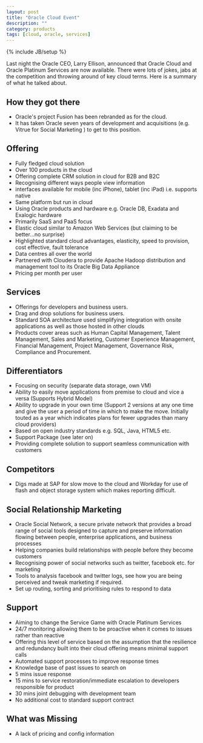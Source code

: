 ```yaml
---
layout: post
title: "Oracle Cloud Event"
description: ""
category: products
tags: [cloud, oracle, services]
---
```

{% include JB/setup %}

Last night the Oracle CEO, Larry Ellison, announced that Oracle Cloud and Oracle Platinum Services are now available. There were lots of jokes, jabs at the competition and throwing around of key cloud terms. Here is a summary of what he talked about.

## How they got there
 
+ Oracle's project Fusion has been rebranded as for the cloud.
+ It has taken Oracle seven years of development and acquisitions (e.g. Vitrue for Social Marketing ) to get to this position.
 

## Offering
 
+ Fully fledged cloud solution
+ Over 100 products in the cloud
+ Offering complete CRM solution in cloud for B2B and B2C
+ Recognising different ways people view information 
+ interfaces available for mobile (inc iPhone), tablet (inc iPad) i.e. supports native
+ Same platform but run in cloud
+ Using Oracle products and hardware e.g. Oracle DB, Exadata and Exalogic hardware
+ Primarily SaaS and PaaS focus
+ Elastic cloud similar to Amazon Web Services (but claiming to be better...no surprise)
+ Highlighted standard cloud advantages, elasticity, speed to provision, cost effective, fault tolerance
+ Data centres all over the world
+ Partnered with Cloudera to provide Apache Hadoop distribution and management tool to its Oracle Big Data Appliance
+ Pricing per month per user
 
## Services
 
+ Offerings for developers and business users. 
+ Drag and drop solutions for business users.
+ Standard SOA architecture used simplifying integration with onsite applications as well as those hosted in other clouds
+ Products cover areas such as Human Capital Management, Talent Management, Sales and Marketing, Customer Experience Management, Financial Management, Project Management, Governance Risk, Compliance and Procurement.
 

## Differentiators
 
+ Focusing on security (separate data storage, own VM)
+ Ability to easily move applications from premise to cloud and vice a versa (Supports Hybrid Model)
+ Ability to upgrade in your own time (Support 2 versions at any one time and give the user a period of time in which to make the move. Initially touted as a year which indicates plans for fewer upgrades than many cloud providers)
+ Based on open industry standards e.g. SQL, Java, HTML5 etc.
+ Support Package (see later on)
+ Providing complete solution to support seamless communication with customers
 
## Competitors
 
+ Digs made at SAP for slow move to the cloud and Workday for use of flash and object storage system which makes reporting difficult. 

## Social Relationship Marketing
 
+ Oracle Social Network, a secure private network that provides a broad range of social tools designed to capture and preserve information flowing between people, enterprise applications, and business processes
+ Helping companies build relationships with people before they become customers
+ Recognising power of social networks such as twitter, facebook etc. for marketing
+ Tools to analysis facebook and twitter logs, see how you are being perceived and tweak marketing if required. 
+ Set up routing, sorting and prioritising rules to respond to data
 
## Support
 
+ Aiming to change the Service Game with Oracle Platinum Services
+ 24/7 monitoring allowing them to be proactive when it comes to issues rather than reactive
+ Offering this level of service based on the assumption that the resilience and redundancy built into their cloud offering means minimal support calls
+ Automated support processes to improve response times
+ Knowledge base of past issues to search on
+ 5 mins  issue response
+ 15 mins to service restoration/immediate escalation to developers responsible for product
+ 30 mins joint debugging with development team
+ No additional cost to standard support contract 

## What was Missing
 
+ A lack of pricing and config information


